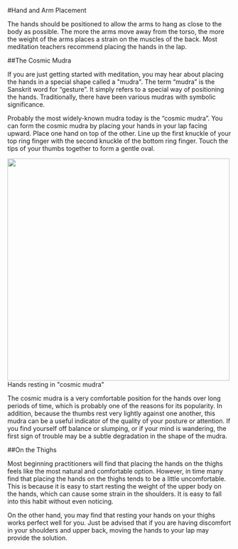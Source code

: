 #Hand and Arm Placement

The hands should be positioned to allow the arms to hang as close to the body as possible. The more the arms move away from the torso, the more the weight of the arms places a strain on the muscles of the back. Most meditation teachers recommend placing the hands in the lap.

##The Cosmic Mudra

If you are just getting started with meditation, you may hear about placing the hands in a special shape called a "mudra". The term “mudra” is the Sanskrit word for “gesture”. It simply refers to a special way of positioning the hands. Traditionally, there have been various mudras with symbolic significance.

Probably the most widely-known  mudra today is the “cosmic mudra”. You can form the cosmic mudra by placing your hands in your lap facing upward. Place one hand on top of the other. Line up the first knuckle of your top ring finger with the second knuckle of the bottom ring finger. Touch the tips of your thumbs together to form a gentle oval. 

<div class="center-image"><img src="/images/sit-lotus-quarter.png" class="page-standard img-responsive" style="width: 500px;"></div>
<div class="caption">Hands resting in "cosmic mudra"</div>

The cosmic mudra is a very comfortable position for the hands over long periods of time, which is probably one of the reasons for its popularity. In addition, because the thumbs rest very lightly against one another, this mudra can be a useful indicator of the quality of your posture or attention. If you find yourself off balance or slumping, or if your mind is wandering, the first sign of trouble may be a subtle degradation in the shape of the mudra.

##On the Thighs

Most beginning practitioners will find that placing the hands on the thighs feels like the most natural and comfortable option. However, in time many find that placing the hands on the thighs tends to be a little uncomfortable. This is because it is easy to start resting the weight of the upper body on the hands, which can cause some strain in the shoulders. It is easy to fall into this habit without even noticing.

On the other hand, you may find that resting your hands on your thighs works perfect well for you. Just be advised that if you are having discomfort in your shoulders and upper back, moving the hands to your lap may provide the solution.
